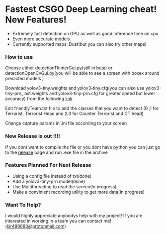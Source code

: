 # Fastest CSGO Deep Learning cheat! New Features!

  - Extremely fast detection on GPU as well as good inference time on cpu 
  - Even more accurate models.
  - Currently supported maps: Dust(but you can also try other maps)
### How to use

Choose either detectionTkInterGui.py(still in beta) or detectionOpenCvGui.py(you will be able to see a screen with boxex around predicted models )

Download yolov3-tiny.weights and yolov3-tiny.cfg(you can also use yolov3-tiny-prn_last.weights and yolov3-tiny-prn.cfg for greater speed but lower accuracy) from the following [link](https://drive.google.com/drive/folders/10QvwT857wyShDlkZ9JWOJ1FGrL963OCU?usp=sharing)

Edit friendlyTeam.txt file to add the classes that you want to detect (0 ,1 for Terrorist, Terrorist Head and 2,3 for Counter Terrorist and CT head)

Change capture params in .ini file according to your screen

### New Release is out !!!!
If you dont want to compile the file or you dont have python you can just go to the [release](https://github.com/kir486680/csgo_aim/releases) page and run .exe file in the archive 
### Features Planned For Next Release
  - Using a config file instead of txt(done)
  - Add a yolov3-tiny-prn model(done)
  - Use Multithreading to read the screen(In progress)
  - Make a convinient recording utility to get more data(In progress)
### Want To Help?

I would highly appreciate anybodys help with my project! If you are interested in working in a team you can contact me!(kir486680@protonmail.com)
